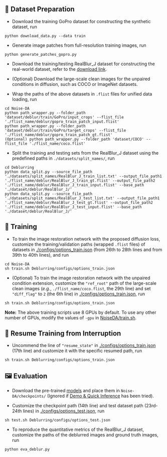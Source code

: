 ## :circus_tent: Dataset Preparation

- Download the training GoPro dataset for constructing the synthetic dataset, run
```
python download_data.py --data train
```

- Generate image patches from full-resolution training images, run
```
python generate_patches_gopro.py 
```

- Download the training/testing RealBlur_J dataset for constructing the real-world dataset, refer to the [download link](https://cg.postech.ac.kr/research/realblur/).


- (Optional) Download the large-scale clean images for the unpaired conditions in diffusion, such as COCO or ImageNet datasets.

- Wrap the paths of the above datasets in ```.flist``` files for unified data loading, run
```
cd Noise-DA
python path_wrapper.py --folder_path 'dataset/deblur/train/GoPro/input_crops' --flist_file './flist_name/deblur/gopro_train_patch_input.flist'
python path_wrapper.py --folder_path 'dataset/deblur/train/GoPro/target_crops' --flist_file './flist_name/deblur/gopro_train_patch_gt.flist'
(Optional) python path_wrapper.py --folder_path 'dataset/COCO' --flist_file './flist_name/coco.flist'
```

- Split the training and testing sets from the RealBlur_J dataset using the predefined paths in ```./datasets/split_names/```, run
```
cd Deblurring
python data_split.py --source_file_path './datasets/split_names/RealBlur_J_train_list.txt' --output_file_path1 './flist_name/deblur/RealBlur_J_train_gt.flist' --output_file_path2 './flist_name/deblur/RealBlur_J_train_input.flist' --base_path './dataset/deblur/RealBlur_J/'
python data_split.py --source_file_path './datasets/split_names/RealBlur_J_test_list.txt' --output_file_path1 './flist_name/deblur/RealBlur_J_test_gt.flist' --output_file_path2 './flist_name/deblur/RealBlur_J_test_input.flist' --base_path './dataset/deblur/RealBlur_J/'
```

## :dolphin: Training
- To train the image restoration network with the proposed diffusion loss, customize the training/validation paths (wrapped ```.flist``` files) of datasets in [./configs/options_train.json](./configs/options_train.json) (from 26th to 28th lines and from 39th to 40th lines), and run
```
cd Noise-DA
sh train.sh Deblurring/configs/options_train.json
```
- (Optional) To train the image restoration network with the unpaired condition extension, customize the ```"ref_root"``` path of the large-scale clean images (*e.g.*, ```./flist_name/coco.flist```, the 29th line) and set ```"diff_flag"``` to ```2``` (the 6th line) in [./configs/options_train.json](./configs/options_train.json), run
```
sh train.sh Deblurring/configs/options_train.json
```

**Note:** The above training scripts use 8 GPUs by default. To use any other number of GPUs, modify the values of ```-gpu``` in [NoiseDA/train.sh](../train.sh).

## :whale: Resume Training from Interruption
- Uncommend the line of ```"resume_state"``` in [./configs/options_train.json](./configs/options_train.json) (17th line) and customize it with the specific resumed path, run
```
sh train.sh Deblurring/configs/options_train.json
```

## :framed_picture: Evaluation

- Download the pre-trained [models](https://drive.google.com/file/d/1CI1v5M3zLFJ8d_SzgYXlk7Wqa2WMuCF6/view?usp=sharing) and place them in `Noise-DA/checkpoints/` (Ignored if <a href="../README.md## 🏂 Demo & Quick Inference">Demo & Quick Inference</a> has been tried).

- Customize the checkpoint path (14th line) and test dataset path (23rd-24th lines) in [./configs/options_test.json](./configs/options_test.json), run
```
sh test.sh Deblurring/configs/options_test.json
```
- To reproduce the quantitative metrics of the RealBlur_J dataset, customize the paths of the deblurred images and ground truth images, run
```
python eva_deblur.py
```